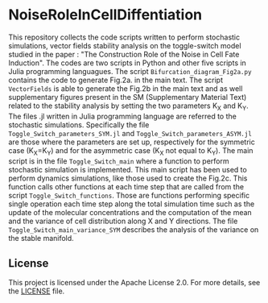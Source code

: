 # NoiseRoleInCellDiffentiation 
This repository collects the code scripts written to perform stochastic simulations, vector fields stability analysis on the toggle-switch model studied in the paper : "The Construction Role of the Noise in Cell Fate Induction". The codes are two scripts in Python and other five scripts in Julia programming languagues. The script `Bifurcation_diagram_Fig2a.py` contains the code to generate Fig.2a. in the main text. 
The script `VectorFields` is able to generate the Fig.2b in the main text and as well supplementary figures present in the SM (Supplementary Material Text) related to the stability analysis by setting the two parameters K<sub>X</sub> and K<sub>Y</sub>. The files .jl written in Julia programming language are referred to the stochastic simulations. Specifically the file `Toggle_Switch_parameters_SYM.jl` and `Toggle_Switch_parameters_ASYM.jl` are those where the parameters are set up, respectively for the symmetric case (K<sub>X</sub>=K<sub>Y</sub>) and for the asymmetric case (K<sub>X</sub> not equal to K<sub>Y</sub>). 
The main script is in the file `Toggle_Switch_main` where a function to perform stochastic simulation is implemented. This main script has been used to perform dynamics simulations, like those used to create the Fig.2c.
This function calls other functions at each time step that are called from the script `Toggle_Switch_functions`. Those are functions performing specific single operation each time step along the total simulation time such as the update of the molecular concentrations and the computation of the mean and the variance of cell distribution along X and Y directions. 
The file `Toggle_Switch_main_variance_SYM` describes the analysis of the variance on the stable manifold. 


## License
This project is licensed under the Apache License 2.0. For more details, see the [LICENSE](./LICENSE) file.
